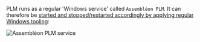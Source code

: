 PLM runs as a regular 'Windows service' called `Assembléon PLM`. It can therefore be [started and stopped/restarted accordingly by applying regular Windows tooling](../general/start-stop-restart_windows-services.md):

![Assembléon PLM service](http://i.imgur.com/AEw75fJ.png)
